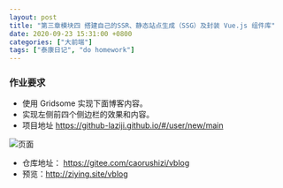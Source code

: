 ```yaml
---
layout: post
title: "第三章模块四 搭建自己的SSR、静态站点生成（SSG）及封装 Vue.js 组件库"
date: 2020-09-23 15:31:00 +0800
categories: ["大前端"]
tags: ["泰康日记", "do homework"]
---
```


### 作业要求

- 使用 Gridsome 实现下面博客内容。
- 实现左侧前四个侧边栏的效果和内容。
- 项目地址 <https://github-laziji.github.io/#/user/new/main>

![页面](https://static.ziying.site/%E5%8D%9A%E5%AE%A2%E5%9B%BE%E7%89%87/3-4-1.png)

- 仓库地址： <https://gitee.com/caorushizi/vblog>
- 预览：<http://ziying.site/vblog>
